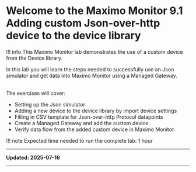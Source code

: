 # Welcome to the Maximo Monitor 9.1</br>Adding custom Json-over-http device to the device library

!!! info
    This Maximo Monitor lab demonstrates the use of a custom device from the Device library.

In this lab you will learn the steps needed to successfully use an Json simulator and get data into Maximo Monitor using a Managed Gateway.</br></br>

The exercises will cover:

* Setting up the Json simulator
* Adding a new device to the device library by import device settings
* Filling in CSV template for Json-over-http Protocol datapoints
* Create a Managed Gateway and add the custom device
* Verify data flow from the added custom device in Maximo Monitor.

!!! note
    Expected time needed to run the complete lab: 1 hour

---

**Updated: 2025-07-16**

---